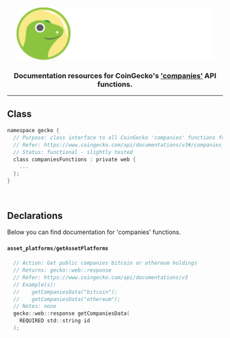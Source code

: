 <p align="center">
  <img width="460" height="125" src="/images/coingecko.jpg">
</p>
<h3 align="center">Documentation resources for CoinGecko's <a href="https://www.coingecko.com/api/documentations/v3#/companies_(beta)">'companies'</a> API functions.</h3>
<hr>

<h2>Class</h2>

```c
namespace gecko {
  // Purpose: class interface to all CoinGecko 'companies' functions found below
  // Refer: https://www.coingecko.com/api/documentations/v3#/companies_(beta)
  // Status: functional - slightly tested
  class companiesFunctions : private web {
    ...
  };
}
```

<br>

<h2>Declarations</h2>
<p>Below you can find documentation for 'companies' functions.</p>

<h4><code>asset_platforms/getAssetPlatforms</code></h4>

```c
  // Action: Get public companies bitcoin or ethereum holdings
  // Returns: gecko::web::response
  // Refer: https://www.coingecko.com/api/documentations/v3
  // Example(s):
  //    getCompaniesData("bitcoin");
  //    getCompaniesData("ethereum");
  // Notes: none
  gecko::web::response getCompaniesData(
    REQUIRED std::string id
  );
```
